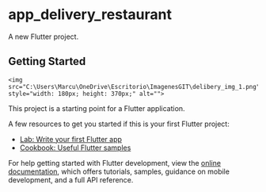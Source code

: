 # app_delivery_restaurant

A new Flutter project.

## Getting Started
    <img src="C:\Users\Marcu\OneDrive\Escritorio\ImagenesGIT\delibery_img_1.png" style="width: 180px; height: 370px;" alt="">
This project is a starting point for a Flutter application.

A few resources to get you started if this is your first Flutter project:

- [Lab: Write your first Flutter app](https://docs.flutter.dev/get-started/codelab)
- [Cookbook: Useful Flutter samples](https://docs.flutter.dev/cookbook)

For help getting started with Flutter development, view the
[online documentation](https://docs.flutter.dev/), which offers tutorials,
samples, guidance on mobile development, and a full API reference.
